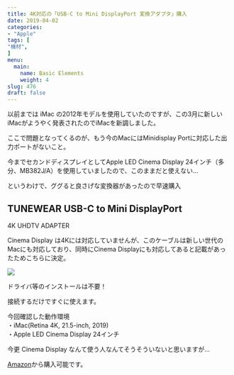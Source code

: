```yaml
---
title: 4K対応の「USB-C to Mini DisplayPort 変換アダプタ」購入
date: 2019-04-02
categories:
- "Apple"
tags: [
"機材",
]
menu:
  main:
    name: Basic Elements
    weight: 4
slug: 476
draft: false
---
```


以前までは iMac の2012年モデルを使用していたのですが、この3月に新しいiMacがようやく発表されたのでiMacを新調しました。

ここで問題となってくるのが、もう今のMacにはMinidisplay Portに対応した出力ポートがないこと。

今までセカンドディスプレイとしてApple LED Cinema Display 24インチ（多分、MB382J/A）を使用していましたので、このままだと使えない…

というわけで、ググると良さげな変換器があったので早速購入

## TUNEWEAR USB-C to Mini DisplayPort  
4K UHDTV ADAPTER

Cinema Display は4Kには対応していませんが、このケーブルは新しい世代のMacにも対応しており、同時にCinema Displayにも対応してあると記載があったためこちらに決定。

![](https://lh3.googleusercontent.com/b2MT4otCB_82iSLKRCsypYvBGZZTY4JOOr9DnroW1xZvX8IfcdXUpP532b456Cth7nTLeQ42UERsmo4cUn7qhO0-iwgPrUSz0ZOJ1lP6iXs760zD_1Ifeozz-biZkrd7Yd4bh18ncVWBdOx7hKzyu7aZNHA1xHDr8hfQiyjLgpq2kdlPtPEiHg-kNF2GDX3PRwulcu3LXDPM-vrayWKh0NmTLy4ciHwOQbHonATqwZnpKP4Z4XO20w7GRF9MZoCTXYqZzfS_iMmg-CBJ-KNboexx11LOrXZiRJ9vxDtEHddW1buOaV4L9UYLql9ER_lhoYje0m4qFmtVlaIe1Js7jsD9cdvy8McZFEwAK_MBO5-rhvtkiNteSS38C3SOahxda0aa1_irtri-K3X6j8TaRYQa_W9camnjkNe2wIpEd46cXpNY3uSltCp0kYKF6tVGvOjExCTr1jHphmWCrdKQcHjK7sHb5esae2xJmXslqp1EwRLFJ-wdmEDlOygi_4XmGskW96vePnO_7BEU6-ZzqmTL1xygCLdnlxSXP2DzChI-8Pzg6OaT_iLH5h2FWMDd6YKiIwahDH_g5SyqS34uwScWeUscBwZ43NPmQD6lyX2tVS25mJURUty6ocGPeXxx7lGKR_cq7GVdZvOVEW4Eok3dTsHqbBs=w1420-h2008-no)

ドライバ等のインストールは不要！  

接続するだけですぐに使えます。

今回確認した動作環境  
・iMac(Retina 4K, 21.5-inch, 2019)  
・Apple LED Cinema Display 24インチ

今更 Cinema Display なんて使う人なんてそうそういないと思いますが…

[Amazon](https://amzn.to/2UmKHG2)から購入可能です。